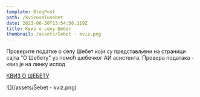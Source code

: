 ```yaml
---
template: BlogPost
path: /kvizoselusebet
date: 2023-06-30T13:54:56.119Z
title: Квиз о селу Шебет
thumbnail: /assets/Šebet - kviz.png
---
```

Проверите податке о селу Шебет који су представљени на страници сајта "О Шебету" уз помоћ шебечког АИ асистента. Провера података - квиз је на линку испод

[ КВИЗ О ШЕБЕТУ](https://www.chatnode.ai/embed/c4c4645a70a7bcd0)

![](/assets/Šebet - kviz.png)

